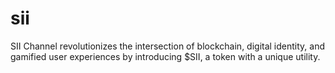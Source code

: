 # sii
SII Channel revolutionizes the intersection of blockchain, digital identity, and gamified user experiences by introducing $SII, a token with a unique utility.
